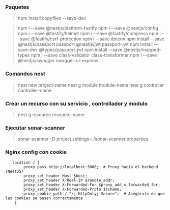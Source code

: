 ### Paquetes

> npm install copyfiles --save-dev

> npm i --save @nestjs/platform-fastify
> npm i --save @nestjs/config
> npm i --save @fastify/helmet
> npm i --save @fastify/compress
> npm i --save @fastify/csrf-protection
> npm i --save dotenv
> npm install --save @nestjs/passport passport @nestjs/jwt passport-jwt
> npm install --save-dev @types/passport-jwt
> npm install --save @nestjs/mapped-types
> npm i --save class-validator class-transformer
> npm i --save @nestjs/swagger swagger-ui-express

### Comandos nest

> nest new project-name
> nest g module module-name
> nest g controller controller-name

### Crear un recurso con su servicio , controllador y modulo

> nest g resource resource-name

### Ejecutar sonar-scanner

> sonar-scanner -D project.settings=./sonar-scanner.properties

### Nginx config con cookie

```nginx
   location / {
        proxy_pass http://localhost:3000;  # Proxy hacia el backend (NestJS)
        proxy_set_header Host $host;
        proxy_set_header X-Real-IP $remote_addr;
        proxy_set_header X-Forwarded-For $proxy_add_x_forwarded_for;
        proxy_set_header X-Forwarded-Proto $scheme;
        proxy_cookie_path / "/; HttpOnly; Secure";  # Asegúrate de que las cookies se pasen correctamente
    }
```
